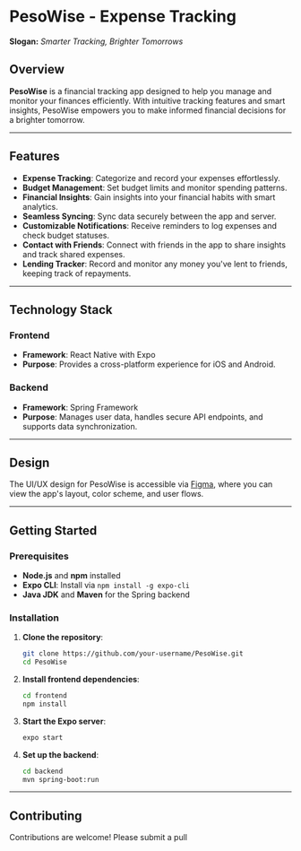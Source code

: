 # PesoWise - Expense Tracking

**Slogan:** _Smarter Tracking, Brighter Tomorrows_

## Overview

**PesoWise** is a financial tracking app designed to help you manage and monitor your finances efficiently. With intuitive tracking features and smart insights, PesoWise empowers you to make informed financial decisions for a brighter tomorrow.

---

## Features

- **Expense Tracking**: Categorize and record your expenses effortlessly.
- **Budget Management**: Set budget limits and monitor spending patterns.
- **Financial Insights**: Gain insights into your financial habits with smart analytics.
- **Seamless Syncing**: Sync data securely between the app and server.
- **Customizable Notifications**: Receive reminders to log expenses and check budget statuses.
- **Contact with Friends**: Connect with friends in the app to share insights and track shared expenses.
- **Lending Tracker**: Record and monitor any money you've lent to friends, keeping track of repayments.

---

## Technology Stack

### Frontend
- **Framework**: React Native with Expo
- **Purpose**: Provides a cross-platform experience for iOS and Android.

### Backend
- **Framework**: Spring Framework
- **Purpose**: Manages user data, handles secure API endpoints, and supports data synchronization.

---

## Design

The UI/UX design for PesoWise is accessible via [Figma](https://www.figma.com/design/T7OCvYIHzZZlA2552ZbSP7/Untitled?node-id=1-2&m=dev&t=b2EN2MS8VtbV8TBR-1), where you can view the app's layout, color scheme, and user flows.

---

## Getting Started

### Prerequisites

- **Node.js** and **npm** installed
- **Expo CLI**: Install via `npm install -g expo-cli`
- **Java JDK** and **Maven** for the Spring backend

### Installation

1. **Clone the repository**:
    ```bash
    git clone https://github.com/your-username/PesoWise.git
    cd PesoWise
    ```

2. **Install frontend dependencies**:
    ```bash
    cd frontend
    npm install
    ```

3. **Start the Expo server**:
    ```bash
    expo start
    ```

4. **Set up the backend**:
    ```bash
    cd backend
    mvn spring-boot:run
    ```

---

## Contributing

Contributions are welcome! Please submit a pull
